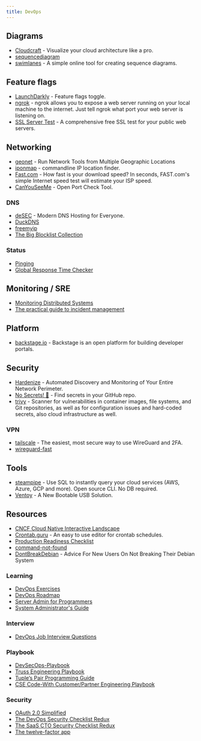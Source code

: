 ```yaml
---
title: DevOps
---
```


## Diagrams

- [Cloudcraft](https://www.cloudcraft.co) - Visualize your cloud architecture like a pro.
- [sequencediagram](https://sequencediagram.org/)
- [swimlanes](https://swimlanes.io) - A simple online tool for creating sequence diagrams.

## Feature flags

- [LaunchDarkly](https://launchdarkly.com/) - Feature flags toggle.
- [ngrok](https://ngrok.com/) - ngrok allows you to expose a web server running on your local machine to the internet. Just tell ngrok what port your web server is listening on.
- [SSL Server Test](https://www.ssllabs.com/ssltest/) - A comprehensive free SSL test for your public web servers.

## Networking

- [geonet](https://geonet.shodan.io/) - Run Network Tools from Multiple Geographic Locations
- [iponmap](https://github.com/nogizhopaboroda/iponmap) - commandline IP location finder.
- [Fast.com](https://fast.com/) - How fast is your download speed? In seconds, FAST.com's simple Internet speed test will estimate your ISP speed.
- [CanYouSeeMe](https://canyouseeme.org) - Open Port Check Tool.

### DNS

- [deSEC](https://desec.io) - Modern DNS Hosting for Everyone.
- [DuckDNS](https://www.duckdns.org)
- [freemyip](https://www.freemyip.com)
- [The Big Blocklist Collection](https://firebog.net)

### Status

- [Pinging](https://www.pinging.net/)
- [Global Response Time Checker](https://checker.ddosify.com/)

## Monitoring / SRE

- [Monitoring Distributed Systems](https://sre.google/sre-book/monitoring-distributed-systems/)
- [The practical guide to incident management](https://incident.io/guide/)

## Platform

- [backstage.io](https://backstage.io/plugins) - Backstage is an open platform for building developer portals.

## Security

- [Hardenize](https://www.hardenize.com/) - Automated Discovery and Monitoring of Your Entire Network Perimeter.
- [No Secrets! 🤫](https://sourcegraph-community.github.io/no-secrets/) - Find secrets in your GitHub repo.
- [trivy](https://github.com/aquasecurity/trivy) - Scanner for vulnerabilities in container images, file systems, and Git repositories, as well as for configuration issues and hard-coded secrets, also cloud infrastructure as well.

### VPN

- [tailscale](https://tailscale.com/download/linux) - The easiest, most secure way to use WireGuard and 2FA.
- [wireguard-fast](https://github.com/fastai/wireguard-fast)

## Tools

- [steampipe](https://github.com/turbot/steampipe) - Use SQL to instantly query your cloud services (AWS, Azure, GCP and more). Open source CLI. No DB required.
- [Ventoy](https://ventoy.net/en/index.html) - A New Bootable USB Solution.

## Resources

- [CNCF Cloud Native Interactive Landscape](https://landscape.cncf.io/)
- [Crontab.guru](https://crontab.guru/) - An easy to use editor for crontab schedules.
- [Production Readiness Checklist](https://gruntwork.io/devops-checklist)
- [command-not-found](https://command-not-found.com)
- [DontBreakDebian](https://wiki.debian.org/DontBreakDebian) - Advice For New Users On Not Breaking Their Debian System

### Learning

- [DevOps Exercises](https://github.com/bregman-arie/devops-exercises)
- [DevOps Roadmap](https://roadmap.sh/devops)
- [Server Admin for Programmers](https://serversforhackers.com/)
- [System Administrator's Guide](https://docs.rockylinux.org/books/admin_guide/01-presentation/)

### Interview

- [DevOps Job Interview Questions](https://github.com/DNXLabs/DevOps-Interview-Questions)

### Playbook

- [DevSecOps-Playbook](https://github.com/6mile/DevSecOps-Playbook)
- [Truss Engineering Playbook](https://playbook.truss.dev/docs)
- [Tuple’s Pair Programming Guide](https://tuple.app/pair-programming-guide)
- [CSE Code-With Customer/Partner Engineering Playbook](https://github.com/microsoft/code-with-engineering-playbook)

### Security

- [OAuth 2.0 Simplified](https://www.oauth.com/)
- [The DevOps Security Checklist Redux](https://www.goldfiglabs.com/guide/devops-security-checklist/)
- [The SaaS CTO Security Checklist Redux](https://www.goldfiglabs.com/guide/saas-cto-security-checklist/)
- [The twelve-factor app](https://12factor.net/)
